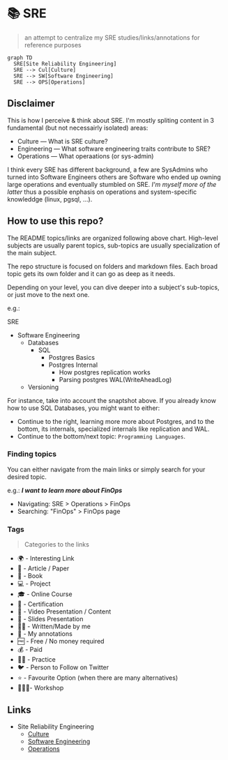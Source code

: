 # 📚 SRE
> an attempt to centralize my SRE studies/links/annotations for reference purposes

```mermaid
graph TD
  SRE[Site Reliability Engineering]
  SRE --> Cul[Culture]
  SRE --> SW[Software Engineering]
  SRE --> OPS[Operations]
```

## Disclaimer

This is how I perceive & think about SRE. I'm mostly spliting content in 3 fundamental (but not necessairly isolated) areas:
* Culture — What is SRE culture?
* Engineering — What software engineering traits contribute to SRE?
* Operations — What operaations (or sys-admin)

I think every SRE has different background, a few are SysAdmins who turned into Software Engineers others are Software who ended up owning large operations and eventually stumbled on SRE. *I'm myself more of the latter* thus a possible enphasis on operations and system-specific knowleddge (linux, pgsql, ...).

## How to use this repo?

The README topics/links are organized following above chart. High-level subjects are usually parent topics, sub-topics are usually specialization of the main subject.

The repo structure is focused on folders and markdown files. Each broad topic gets its own folder and it can go as deep as it needs.

Depending on your level, you can dive deeper into a subject's sub-topics, or just move to the next one.

e.g.:

SRE
  * Software Engineering
      * Databases
        * SQL
          * Postgres Basics
          * Postgres Internal
            * How postgres replication works
            * Parsing postgres WAL(WriteAheadLog)
      * Versioning

For instance, take into account the snaptshot above. If you already know how to use SQL Databases, you might want to either:

* Continue to the right, learning more more about Postgres, and to the bottom, its internals, specialized internals like replication and WAL.
* Continue to the bottom/next topic: `Programming Languages`.

### Finding topics

You can either navigate from the main links or simply search for your desired topic.

e.g.: ***I want to learn more about FinOps***

* Navigating: SRE > Operations > FinOps
* Searching: "FinOps" > FinOps page

### Tags
> Categories to the links

* 🌍 - Interesting Link
* 📰 - Article / Paper
* 📕 - Book
* 💻 - Project
* 🎓 - Online Course
* 📜 - Certification
* 📼 - Video Presentation / Content
* 🎥 - Slides Presentation
* ✍🏼 - Written/Made by me
* 📝 - My annotations
* 🆓 - Free / No money required
* 💰 - Paid
* 💪🏼 - Practice
* 🐦 - Person to Follow on Twitter
* ⭐️ - Favourite Option (when there are many alternatives)
* 👨🏻‍🔧- Workshop

## Links

* Site Reliability Engineering
  * [Culture](./culture/README.md)
  * [Software Engineering](./engineering/README.md)
  * [Operations](./operations/README.md)
